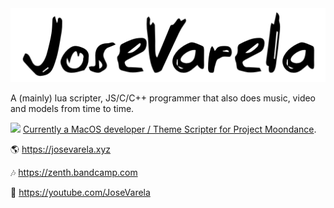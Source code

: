 

<img src="https://github.com/JoseVarelaP/JoseVarelaP/blob/master/icon.png?raw=true" width="700" />

A (mainly) lua scripter, JS/C/C++ programmer that also does music, video and models from time to time.

![](https://josevarela.xyz/SMArchive/Builds/VersionIcon/OUTFOX.png) [Currently a MacOS developer / Theme Scripter for Project Moondance](https://projectmoon.dance).

🌎 https://josevarela.xyz

🎶 https://zenth.bandcamp.com

📼 https://youtube.com/JoseVarela
